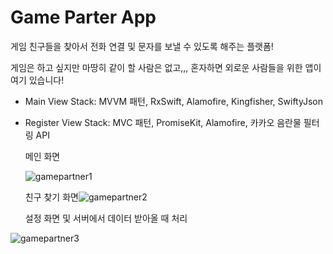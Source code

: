 # Game Parter App

게임 친구들을 찾아서 전화 연결 및 문자를 보낼 수 있도록 해주는 플랫폼!   

게임은 하고 싶지만 마땅히 같이 할 사람은 없고,,, 혼자하면 외로운 사람들을 위한 앱이 여기 있습니다!   

* Main View Stack: MVVM 패턴, RxSwift, Alamofire, Kingfisher, SwiftyJson

* Register View Stack: MVC 패턴, PromiseKit, Alamofire, 카카오 음란물 필터링 API

  

  메인 화면   

  ![gamepartner1](/Users/minchang-gyeong/Desktop/gamepartner1.png)

  친구 찾기 화면![gamepartner2](/Users/minchang-gyeong/Desktop/gamepartner2.png)

  설정 화면 및 서버에서 데이터 받아올 때 처리   

![gamepartner3](/Users/minchang-gyeong/Desktop/gamepartner3.png)